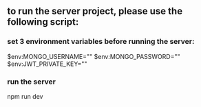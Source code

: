 ## to run the server project, please use the following script:

### set 3 environment variables before running the server:

$env:MONGO_USERNAME="<username>"
$env:MONGO_PASSWORD="<password>"
$env:JWT_PRIVATE_KEY="<privatekey>"

### run the server
npm run dev